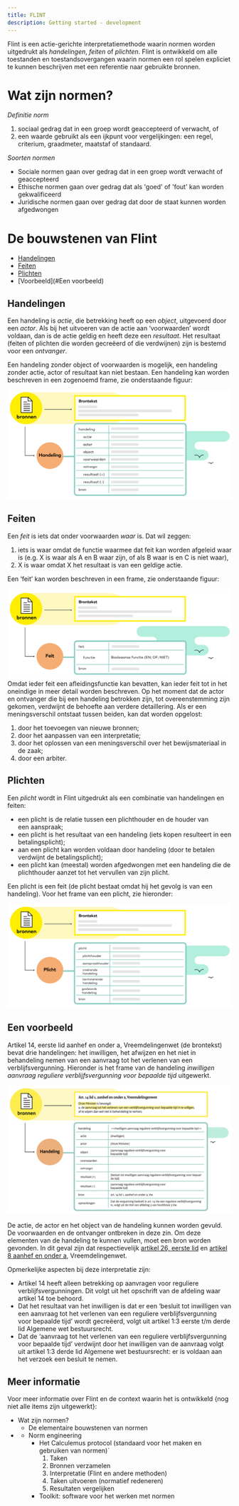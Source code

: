 ```yaml
---
title: FLINT
description: Getting started - development
---
```


Flint is een actie-gerichte interpretatiemethode waarin normen worden uitgedrukt als _handelingen_, _feiten_ of _plichten_. Flint is ontwikkeld om alle toestanden en toestandsovergangen waarin normen een rol spelen expliciet te kunnen beschrijven met een referentie naar gebruikte bronnen.

# Wat zijn normen?

*Definitie norm*
1. sociaal gedrag dat in een groep wordt geaccepteerd of verwacht, of
2. een waarde gebruikt als een ijkpunt voor vergelijkingen: een regel, criterium, graadmeter, maatstaf of standaard.

*Soorten normen*
- Sociale normen gaan over gedrag dat in een groep wordt verwacht of geaccepteerd
- Ethische normen gaan over gedrag dat als 'goed' of 'fout' kan worden gekwalificeerd
- Juridische normen gaan over gedrag dat door de staat kunnen worden afgedwongen

# De bouwstenen van Flint
- [Handelingen](#Handelingen)
- [Feiten](#Feiten)
- [Plichten](#Plichten)
- [Voorbeeld](#Een voorbeeld)

## Handelingen

Een handeling is _actie_, die betrekking heeft op een _object_, uitgevoerd door een _actor_. Als bij het uitvoeren van de actie aan ‘voorwaarden’ wordt voldaan, dan is de actie geldig en heeft deze een _resultaat_. Het resultaat (feiten of plichten die worden gecreëerd of die verdwijnen) zijn is bestemd voor een _ontvanger_. 

Een handeling zonder object of voorwaarden is mogelijk, een handeling zonder actie, actor of resultaat kan niet bestaan. Een handeling kan worden beschreven in een zogenoemd frame, zie onderstaande figuur:

![Pasted image 20221206121413.png](../static/img/Pasted%20image%2020221206121413.png)

## Feiten

Een _feit_ is iets dat onder voorwaarden _waar_ is. Dat wil zeggen:

1. iets is waar omdat de functie waarmee dat feit kan worden afgeleid waar is (e.g. X is waar als A en B waar zijn, of als B waar is en C is niet waar),
2. X is waar omdat X het resultaat is van een geldige actie.

Een ‘feit’ kan worden beschreven in een frame, zie onderstaande figuur:

![Pasted image 20221206174454.png](../static/img/Pasted%20image%2020221206174454.png
)
Omdat ieder feit een afleidingsfunctie kan bevatten, kan ieder feit tot in het oneindige in meer detail worden beschreven. Op het moment dat de actor en ontvanger die bij een handeling betrokken zijn, tot overeenstemming zijn gekomen, verdwijnt de behoefte aan verdere detaillering. Als er een meningsverschil ontstaat tussen beiden, kan dat worden opgelost:
1. door het toevoegen van nieuwe bronnen;
2. door het aanpassen van een interpretatie;
3. door het oplossen van een meningsverschil over het bewijsmateriaal in de zaak;
4. door een arbiter.


## Plichten

Een _plicht_ wordt in Flint uitgedrukt als een combinatie van handelingen en feiten:
- een plicht is de relatie tussen een plichthouder en de houder van een aanspraak;
- een plicht is het resultaat van een handeling (iets kopen resulteert in een betalingsplicht);
- aan een plicht kan worden voldaan door handeling (door te betalen verdwijnt de betalingsplicht);
- een plicht kan (meestal) worden afgedwongen met een handeling die de plichthouder aanzet tot het vervullen van zijn plicht.

Een plicht is een feit (de plicht bestaat omdat hij het gevolg is van een handeling). Voor het frame van een plicht, zie hieronder:

![Pasted image 20221206174553.png](../static/img/Pasted%20image%2020221206174553.png)

## Een voorbeeld

Artikel 14, eerste lid aanhef en onder a, Vreemdelingenwet (de brontekst) bevat drie handelingen: het inwilligen, het afwijzen en het niet in behandeling nemen van een aanvraag tot het verlenen van een verblijfsvergunning. Hieronder is het frame van de handeling _inwilligen aanvraag reguliere verblijfsvergunning voor bepaalde tijd_ uitgewerkt.

![Pasted image 20221206120245.png](../static/img/Pasted%20image%2020221206120245.png)

De actie, de actor en het object van de handeling kunnen worden gevuld. De voorwaarden en de ontvanger ontbreken in deze zin. Om deze elementen van de handeling te kunnen vullen, moet een bron worden gevonden. In dit geval zijn dat respectievelijk [artikel 26, eerste lid](https://wetten.overheid.nl/BWBR0011823/2022-10-01/0#Hoofdstuk3_Afdeling3_Paragraaf5_Artikel26) en [artikel 8 aanhef en onder a](https://wetten.overheid.nl/BWBR0011823/2022-10-01/0#Hoofdstuk3_Afdeling1_Artikel8), Vreemdelingenwet.

Opmerkelijke aspecten bij deze interpretatie zijn:
- Artikel 14 heeft alleen betrekking op aanvragen voor reguliere verblijfsvergunningen. Dit volgt uit het opschrift van de afdeling waar artikel 14 toe behoord.
- Dat het resultaat van het inwilligen is dat er een ‘besluit tot inwilligen van een aanvraag tot het verlenen van een reguliere verblijfsvergunning voor bepaalde tijd’ wordt gecreëerd, volgt uit artikel 1:3 eerste t/m derde lid Algemene wet bestuursrecht.
- Dat de ‘aanvraag tot het verlenen van een reguliere verblijfsvergunning voor bepaalde tijd’ verdwijnt door het inwilligen van de aanvraag volgt uit artikel 1:3 derde lid Algemene wet bestuursrecht: er is voldaan aan het verzoek een besluit te nemen.


## Meer informatie
Voor meer informatie over Flint en de context waarin het is ontwikkeld {nog niet alle items zijn uitgewerkt}:
- Wat zijn normen?
	- De elementaire bouwstenen van normen
- - Norm engineering
	- Het Calculemus protocol (standaard voor het maken en gebruiken van normen)`
		1. Taken
		2. Bronnen verzamelen
		3. Interpretatie (Flint en andere methoden)
		4. Taken uitvoeren (normatief redeneren)
		5. Resultaten vergelijken
	- Toolkit: software voor het werken met normen